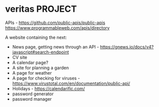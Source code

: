 # veritas PROJECT

APIs - https://github.com/public-apis/public-apis
https://www.programmableweb.com/apis/directory

A website containing the next:
- News page, getting news through an API - https://gnews.io/docs/v4?javascript#search-endpoint
- CV site
- A calendar page?
- A site for planning a garden
- A page for weather
- A page for checking for viruses - https://www.virustotal.com/en/documentation/public-api/
- Holidays - https://calendarific.com/
- password generator
- password manager
